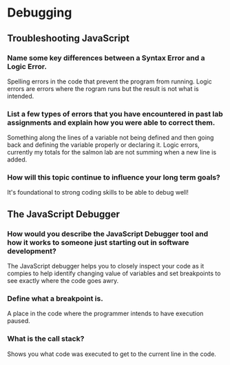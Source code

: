 # Debugging
## Troubleshooting JavaScript
### Name some key differences between a Syntax Error and a Logic Error.
Spelling errors in the code that prevent the program from running. Logic errors are errors where the rogram runs but the result is not what is intended.
### List a few types of errors that you have encountered in past lab assignments and explain how you were able to correct them.
Something along the lines of a variable not being defined and then going back and defining the variable properly or declaring it. Logic errors, currently my totals for the salmon lab are not summing when a new line is added.
### How will this topic continue to influence your long term goals?
It's foundational to strong coding skills to be able to debug well!
## The JavaScript Debugger
### How would you describe the JavaScript Debugger tool and how it works to someone just starting out in software development?
The JavaScript debugger helps you to closely inspect your code as it compies to help identify changing value of variables and set breakpoints to see exactly where the code goes awry. 
### Define what a breakpoint is.
A place in the code where the programmer intends to have execution paused.
### What is the call stack? 
Shows you what code was executed to get to the current line in the code.
